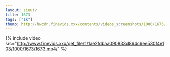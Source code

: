 ```yaml
--- 
layout: sieutv
title: 1673
tags: ["1k"]
thumb: http://hwcdn.finevids.xxx/contents/videos_screenshots/1000/1673/preview.mp4.jpg
---
```

{% include video src="http://www.finevids.xxx/get_file/1/1ae2fdbaa090833d864c6ee530f4e103/1000/1673/1673.mp4/" %} 

